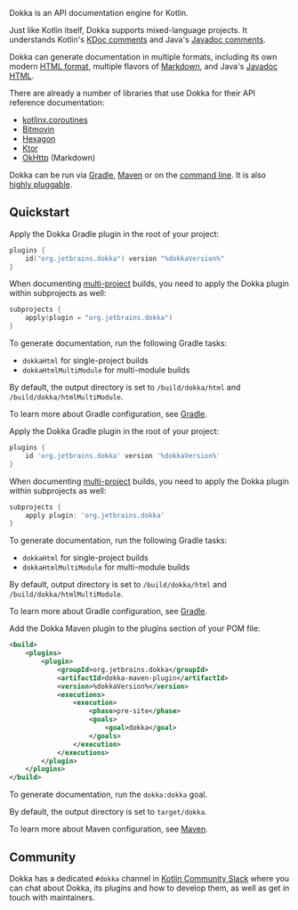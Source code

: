 [//]: # (title: Overview)

Dokka is an API documentation engine for Kotlin.

Just like Kotlin itself, Dokka supports mixed-language projects. It understands Kotlin's
[KDoc comments](https://kotlinlang.org/docs/kotlin-doc.html#kdoc-syntax) and Java's 
[Javadoc comments](https://www.oracle.com/technical-resources/articles/java/javadoc-tool.html).

Dokka can generate documentation in multiple formats, including its own modern [HTML format](html.md),
multiple flavors of [Markdown](markdown.md), and Java's [Javadoc HTML](javadoc.md).

There are already a number of libraries that use Dokka for their API reference documentation:

* [kotlinx.coroutines](https://kotlinlang.org/api/kotlinx.coroutines/kotlinx-coroutines-core/kotlinx.coroutines/)
* [Bitmovin](https://cdn.bitmovin.com/player/android/3/docs/index.html)
* [Hexagon](https://hexagonkt.com/api/index.html)
* [Ktor](https://api.ktor.io/)
* [OkHttp](https://square.github.io/okhttp/4.x/okhttp/okhttp3/) (Markdown)

Dokka can be run via [Gradle](gradle.md), [Maven](maven.md) or on the [command line](cli.md). It is also
[highly pluggable](plugins_introduction.md).

## Quickstart

<tabs group="build-script">
<tab title="Gradle Kotlin DSL" group-key="kotlin">

Apply the Dokka Gradle plugin in the root of your project:

```kotlin
plugins {
    id("org.jetbrains.dokka") version "%dokkaVersion%"
}
```

When documenting [multi-project](gradle.md#multi-project-builds) builds, you need to apply the Dokka plugin within subprojects as well:

```kotlin
subprojects {
    apply(plugin = "org.jetbrains.dokka")
}
```

To generate documentation, run the following Gradle tasks:

* `dokkaHtml` for single-project builds
* `dokkaHtmlMultiModule` for multi-module builds

By default, the output directory is set to `/build/dokka/html` and `/build/dokka/htmlMultiModule`. 

To learn more about Gradle configuration, see [Gradle](gradle.md).

</tab>
<tab title="Gradle Groovy DSL" group-key="groovy">

Apply the Dokka Gradle plugin in the root of your project:

```groovy
plugins {
    id 'org.jetbrains.dokka' version '%dokkaVersion%'
}
```

When documenting [multi-project](gradle.md#multi-project-builds) builds, you need to apply the Dokka plugin within subprojects as well:

```groovy
subprojects {
    apply plugin: 'org.jetbrains.dokka'
}
```

To generate documentation, run the following Gradle tasks:

* `dokkaHtml` for single-project builds
* `dokkaHtmlMultiModule` for multi-module builds

By default, output directory is set to `/build/dokka/html` and `/build/dokka/htmlMultiModule`.

To learn more about Gradle configuration, see [Gradle](gradle.md).

</tab>
<tab title="Maven" group-key="mvn">

Add the Dokka Maven plugin to the plugins section of your POM file:

```xml
<build>
    <plugins>
        <plugin>
            <groupId>org.jetbrains.dokka</groupId>
            <artifactId>dokka-maven-plugin</artifactId>
            <version>%dokkaVersion%</version>
            <executions>
                <execution>
                    <phase>pre-site</phase>
                    <goals>
                        <goal>dokka</goal>
                    </goals>
                </execution>
            </executions>
        </plugin>
    </plugins>
</build>
```

To generate documentation, run the `dokka:dokka` goal. 

By default, the output directory is set to `target/dokka`.

To learn more about Maven configuration, see [Maven](maven.md).

</tab>
</tabs>

## Community

Dokka has a dedicated `#dokka` channel in [Kotlin Community Slack](https://surveys.jetbrains.com/s3/kotlin-slack-sign-up)
where you can chat about Dokka, its plugins and how to develop them, as well as get in touch with maintainers.

